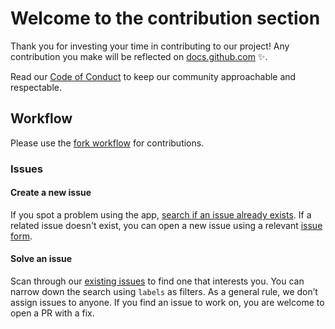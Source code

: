 # Welcome to the contribution section

Thank you for investing your time in contributing to our project! Any contribution you make will be reflected on [docs.github.com](https://docs.github.com/en) :sparkles:. 

Read our [Code of Conduct](./CODE_OF_CONDUCT.md) to keep our community approachable and respectable.


## Workflow

Please use the [fork workflow](https://docs.github.com/en/get-started/quickstart/fork-a-repo) for contributions.

### Issues

#### Create a new issue

If you spot a problem using the app, [search if an issue already exists](https://github.com/quantumfate/moneyjar/issues). If a related issue doesn't exist, you can open a new issue using a relevant [issue form](https://github.com/quantumfate/moneyjar/issues/new/choose). 

#### Solve an issue

Scan through our [existing issues](https://github.com/quantumfate/moneyjar/issues) to find one that interests you. You can narrow down the search using `labels` as filters. As a general rule, we don’t assign issues to anyone. If you find an issue to work on, you are welcome to open a PR with a fix.